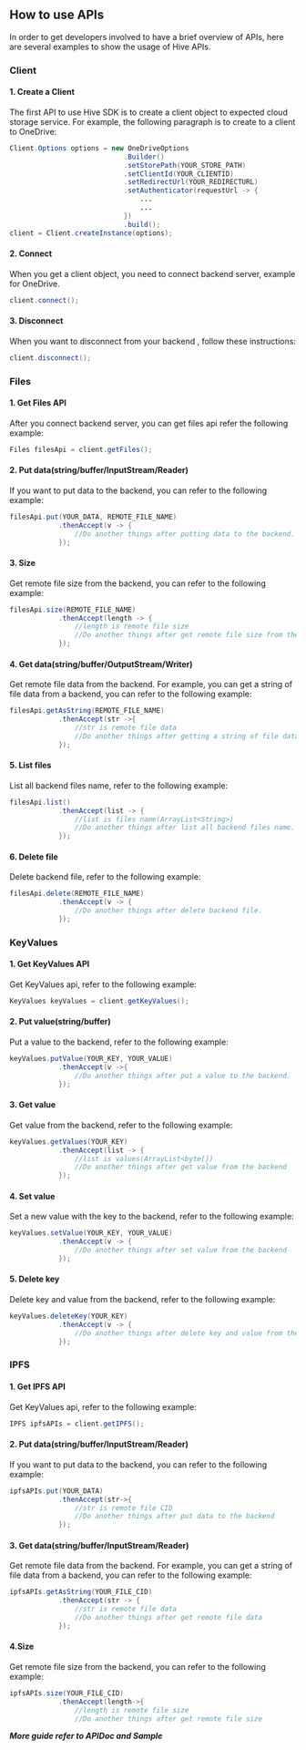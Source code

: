 ## How to use APIs

In order to get developers involved to have a brief overview of APIs,  here are several examples to show the usage of Hive APIs.

### Client

#### 1. Create a Client

The first API to use Hive SDK is to create a client object to expected cloud storage service. For example,  the following paragraph is to create to a client to OneDrive:

```Java
Client.Options options = new OneDriveOptions
		                    .Builder()
		                    .setStorePath(YOUR_STORE_PATH)
		                    .setClientId(YOUR_CLIENTID)
		                    .setRedirectUrl(YOUR_REDIRECTURL)
		                    .setAuthenticator(requestUrl -> {
		                        ...
		                        ...
		                    })
		                    .build();
client = Client.createInstance(options);
```

#### 2. Connect 

When you get a client object, you need to connect backend server, example for OneDrive. 

```java
client.connect();
```

#### 3. Disconnect

When you want to disconnect from your backend , follow these instructions:

```java
client.disconnect();
```

### Files

#### 1. Get Files API

After you connect backend server, you can get files api refer the following example:

```java
Files filesApi = client.getFiles();
```


#### 2. Put data(string/buffer/InputStream/Reader)
If you want to put data to the backend, you can refer to the following example:

```java
filesApi.put(YOUR_DATA, REMOTE_FILE_NAME)
			.thenAccept(v -> {
				//Do another things after putting data to the backend.
			});
```

#### 3. Size

Get remote file size from the backend, you can refer to the following example:

```java
filesApi.size(REMOTE_FILE_NAME)
			.thenAccept(length -> {
				//length is remote file size 
				//Do another things after get remote file size from the backend.
			});
```

#### 4. Get data(string/buffer/OutputStream/Writer)

Get remote file data from the backend. For example, you can get a string of file data from a backend, you can refer to the following example:

```java
filesApi.getAsString(REMOTE_FILE_NAME)
			.thenAccept(str ->{
				//str is remote file data
				//Do another things after getting a string of file data.
			});
```

#### 5. List files

List all backend files name, refer to the following example:

```java
filesApi.list()
			.thenAccept(list -> {
				//list is files name(ArrayList<String>)
				//Do another things after list all backend files name.
			});
```


#### 6. Delete file

Delete backend file, refer to the following example:

```java
filesApi.delete(REMOTE_FILE_NAME)
			.thenAccept(v -> {
				//Do another things after delete backend file.
			});
```

### KeyValues

#### 1. Get KeyValues API

Get KeyValues api, refer to the following example:

```java
KeyValues keyValues = client.getKeyValues();
```

#### 2. Put value(string/buffer)

Put a value to the backend, refer to the following example:

```java
keyValues.putValue(YOUR_KEY, YOUR_VALUE)
			.thenAccept(v ->{
				//Do another things after put a value to the backend.
			});
```


#### 3. Get value

Get value from the backend, refer to the following example:

```java
keyValues.getValues(YOUR_KEY)
			.thenAccept(list -> {
				//list is values(ArrayList<byte[])
				//Do another things after get value from the backend
			});
```

#### 4. Set value

Set a new value with the key to the backend, refer to the following example:

```java
keyValues.setValue(YOUR_KEY, YOUR_VALUE)
			.thenAccept(v -> {
				//Do another things after set value from the backend
			});
```

#### 5. Delete key

Delete key and value from the backend, refer to the following example:

```java
keyValues.deleteKey(YOUR_KEY)
			.thenAccept(v -> {
				//Do another things after delete key and value from the backend
			});
```


### IPFS

#### 1. Get IPFS API

Get KeyValues api, refer to the following example:

```java
IPFS ipfsAPIs = client.getIPFS();
```

#### 2. Put data(string/buffer/InputStream/Reader)

If you want to put data to the backend, you can refer to the following example:

```java
ipfsAPIs.put(YOUR_DATA)
			.thenAccept(str->{
				//str is remote file CID
				//Do another things after put data to the backend
			});
```

#### 3. Get data(string/buffer/InputStream/Reader)

Get remote file data from the backend. For example, you can get a string of file data from a backend, you can refer to the following example:

```java
ipfsAPIs.getAsString(YOUR_FILE_CID)
			.thenAccept(str -> {
				//str is remote file data
				//Do another things after get remote file data 
			});
```


#### 4.Size

Get remote file size from the backend, you can refer to the following example:

```java
ipfsAPIs.size(YOUR_FILE_CID)
			.thenAccept(length->{
				//length is remote file size
				//Do another things after get remote file size 			});
```

***More guide refer to APIDoc and Sample***

&nbsp;
